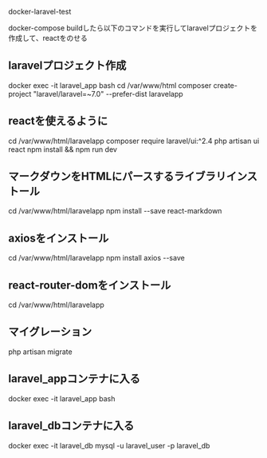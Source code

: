docker-laravel-test

docker-compose buildしたら以下のコマンドを実行してlaravelプロジェクトを作成して、reactをのせる

## laravelプロジェクト作成
docker exec -it laravel_app bash
cd /var/www/html
composer create-project "laravel/laravel=~7.0" --prefer-dist laravelapp

## reactを使えるように
cd /var/www/html/laravelapp
composer require laravel/ui:^2.4
php artisan ui react
npm install && npm run dev

## マークダウンをHTMLにパースするライブラリインストール
cd /var/www/html/laravelapp
npm install --save react-markdown

## axiosをインストール
cd /var/www/html/laravelapp
npm install axios --save

## react-router-domをインストール
cd /var/www/html/laravelapp

## マイグレーション
php artisan migrate

## laravel_appコンテナに入る
docker exec -it laravel_app bash

## laravel_dbコンテナに入る
docker exec -it laravel_db mysql -u laravel_user -p laravel_db